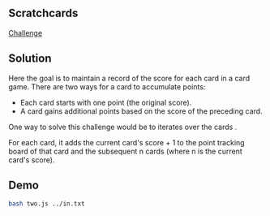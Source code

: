 ## Scratchcards

[Challenge](https://adventofcode.com/2023/day/4)

## Solution

Here the goal is to maintain a record of the score for each card in a card game. There are two ways for a card to accumulate points:

- Each card starts with one point (the original score).
- A card gains additional points based on the score of the preceding card.

One way to solve this challenge would be to iterates over the cards .

For each card, it adds the current card's score + 1 to the point tracking board of that card and the subsequent n cards (where n is the current card's score).

## Demo

```bash
bash two.js ../in.txt
```

